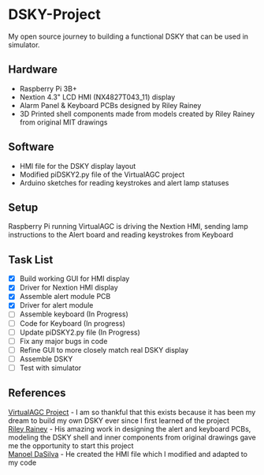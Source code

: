 # DSKY-Project
My open source journey to building a functional DSKY that can be used in simulator. 
 
## Hardware
 - Raspberry Pi 3B+
 - Nextion 4.3" LCD HMI (NX4827T043_11) display
 - Alarm Panel & Keyboard PCBs designed by Riley Rainey
 - 3D Printed shell components made from models created by Riley Rainey from original MIT drawings
 
## Software
 - HMI file for the DSKY display layout
 - Modified piDSKY2.py file of the VirtualAGC project
 - Arduino sketches for reading keystrokes and alert lamp statuses
 
## Setup
Raspberry Pi running VirtualAGC is driving the Nextion HMI, sending lamp instructions to the Alert board and reading keystrokes from Keyboard

## Task List
- [x] Build working GUI for HMI display
- [x] Driver for Nextion HMI display
- [x] Assemble alert module PCB
- [x] Driver for alert module
- [ ] Assemble keyboard (In Progress)
- [ ] Code for Keyboard (In progress)
- [ ] Update piDSKY2.py file (In Progress)
- [ ] Fix any major bugs in code
- [ ] Refine GUI to more closely match real DSKY display
- [ ] Assemble DSKY
- [ ] Test with simulator

## References
 [VirtualAGC Project](https://www.ibiblio.org/apollo/) - I am so thankful that this exists because it has been my dream to build my own DSKY ever since I first learned of the
 project\
 [Riley Rainey](https://github.com/rrainey) - His amazing work in designing the alert and keyboard PCBs, modeling the DSKY shell and inner components from original drawings gave
 me the opportunity to start this project\
 [Manoel DaSilva](https://github.com/ManoDaSilva) - He created the HMI file which I modified and adapted to my code
